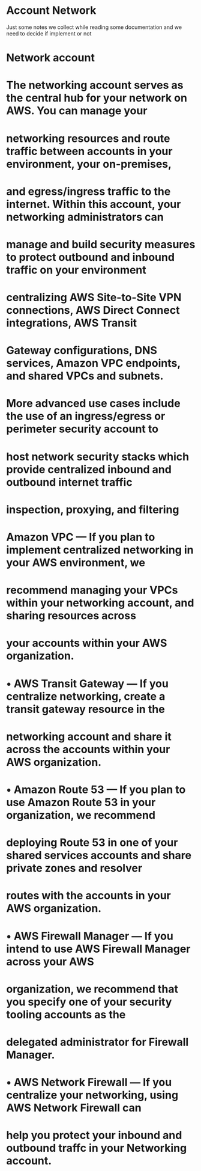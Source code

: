 # Account Network


Just some notes we collect while reading some documentation and we need to decide if implement or not


# Network account
# The networking account serves as the central hub for your network on AWS. You can manage your
# networking resources and route traffic between accounts in your environment, your on-premises,
# and egress/ingress traffic to the internet. Within this account, your networking administrators can
# manage and build security measures to protect outbound and inbound traffic on your environment
# centralizing AWS Site-to-Site VPN connections, AWS Direct Connect integrations, AWS Transit
# Gateway configurations, DNS services, Amazon VPC endpoints, and shared VPCs and subnets.
# More advanced use cases include the use of an ingress/egress or perimeter security account to
# host network security stacks which provide centralized inbound and outbound internet traffic
# inspection, proxying, and filtering

# Amazon VPC — If you plan to implement centralized networking in your AWS environment, we
# recommend managing your VPCs within your networking account, and sharing resources across
# your accounts within your AWS organization.
# • AWS Transit Gateway — If you centralize networking, create a transit gateway resource in the
# networking account and share it across the accounts within your AWS organization.
# • Amazon Route 53 — If you plan to use Amazon Route 53 in your organization, we recommend
# deploying Route 53 in one of your shared services accounts and share private zones and resolver
# routes with the accounts in your AWS organization.
# • AWS Firewall Manager — If you intend to use AWS Firewall Manager across your AWS
# organization, we recommend that you specify one of your security tooling accounts as the
# delegated administrator for Firewall Manager.
# • AWS Network Firewall — If you centralize your networking, using AWS Network Firewall can
# help you protect your inbound and outbound traffc in your Networking account.